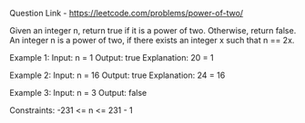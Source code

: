 Question Link - https://leetcode.com/problems/power-of-two/

Given an integer n, return true if it is a power of two. Otherwise, return false.
An integer n is a power of two, if there exists an integer x such that n == 2x.

Example 1: Input: n = 1 Output: true Explanation: 20 = 1

Example 2: Input: n = 16 Output: true Explanation: 24 = 16

Example 3: Input: n = 3 Output: false

Constraints: -231 <= n <= 231 - 1
